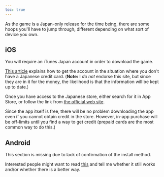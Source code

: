 ```yaml
---
toc: true
---
```


As the game is a Japan-only release for the time being, there are some hoops you'll have to jump through, different depending on what sort of device you own.

## iOS

You will require an iTunes Japan account in order to download the game.

[This article](http://nihongoperapera.com/store/itunes-japan-registration-guide-no-cc.html)
explains how to get the account in the situation where you don't have a Japanese credit card. (**Note:** I _do not_ endorse this site, but since they are in it for the money, the likelihood is that the information will be kept up to date.)

Once you have access to the Japanese store, either search for it in App Store, or follow the link from [the official web site](http://miku.sega.jp/lsp/).

Since the app itself is free, there will be no problem downloading the app even if you cannot obtain credit in the store. However, in-app purchase will be off-limits until you find a way to get credit (prepaid cards are the most common way to do this.)

## Android

This section is missing due to lack of confirmation of the install method.

Interested people might want to read [this](http://www.vocaloidism.com/hatsune-miku-live-stage-producer-in-open-beta/)
and tell me whether it still works and/or whether there is a better way.

